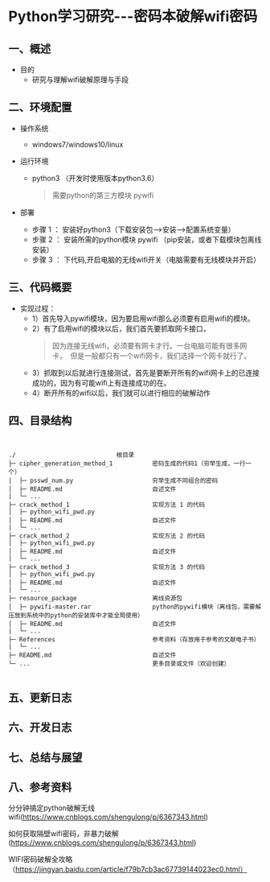 # Python学习研究---密码本破解wifi密码

## 一、概述

+ 目的
    + 研究与理解wifi破解原理与手段

## 二、环境配置
+ 操作系统
    + windows7/windows10/linux

+ 运行环境
    + python3 （开发时使用版本python3.6）
        > 需要python的第三方模块 pywifi

+ 部署
    + 步骤 1 ： 安装好python3（下载安装包-->安装-->配置系统变量）
    + 步骤 2 ： 安装所需的python模块 pywifi （pip安装，或者下载模块包离线安装）
    + 步骤 3 ： 下代码,开启电脑的无线wifi开关（电脑需要有无线模块并开启）
    
## 三、代码概要

+ 实现过程：
    + 1）首先导入pywifi模块，因为要启用wifi那么必须要有启用wifi的模块。
    + 2）有了启用wifi的模块以后，我们首先要抓取网卡接口， 
        > 因为连接无线wifi，必须要有网卡才行。一台电脑可能有很多网卡， 
        > 但是一般都只有一个wifi网卡，我们选择一个网卡就行了。
    + 3）抓取到以后就进行连接测试，首先是要断开所有的wifi网卡上的已连接成功的，因为有可能wifi上有连接成功的在。
    + 4）断开所有的wifi以后，我们就可以进行相应的破解动作

## 四、目录结构

<pre><code>

./                            根目录
├─ cipher_generation_method_1           密码生成的代码1（穷举生成，一行一个）
|  ├─ psswd_num.py                      穷举生成不同组合的密码
│  ├─ README.md                         自述文件
|  └─ ...                               
├─ crack_method_1                       实现方法 1 的代码
│  ├─ python_wifi_pwd.py                
│  ├─ README.md                         自述文件
|  └─ ...                               
├─ crack_method_2                       实现方法 2 的代码
│  ├─ python_wifi_pwd.py                
│  ├─ README.md                         自述文件
|  └─ ...                               
├─ crack_method_3                       实现方法 3 的代码
│  ├─ python_wifi_pwd.py                
│  ├─ README.md                         自述文件
|  └─ ...                               
├─ resource_package                     离线资源包
│  ├─ pywifi-master.rar                 python的pywifi模块（离线包，需要解压放到系统中的python的安装库中才能全局使用）
│  ├─ README.md                         自述文件
|  └─ ...                               
├─ References                           参考资料（存放用于参考的文献电子书）
|  └─ ...                               
├─ README.md                            自述文件
└─ ...                                  更多目录或文件（欢迎创建）

</code></pre>

## 五、更新日志



## 六、开发日志



## 七、总结与展望



## 八、参考资料


分分钟搞定python破解无线wifi(https://www.cnblogs.com/shengulong/p/6367343.html)

如何获取隔壁wifi密码，非暴力破解(https://www.cnblogs.com/shengulong/p/6367343.html)

WIFI密码破解全攻略（https://jingyan.baidu.com/article/f79b7cb3ac67739144023ec0.html）